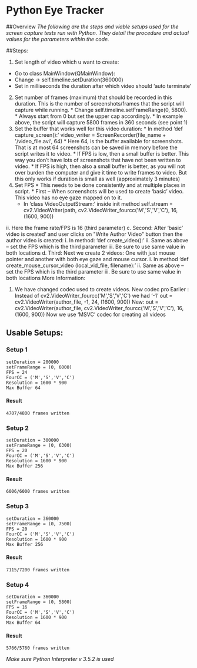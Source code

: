 Python Eye Tracker
==================

##Overview
*The following are the steps and viable setups used for the screen capture tests
run with Python. They detail the procedure and actual values for the parameters
within the code.*

##Steps:
1. Set length of video which u want to create:
 * Go to class MainWindow(QMainWindow):
 * Change -> self.timeline.setDuration(360000)
 * Set in milliseconds the duration after which video should ‘auto terminate’
2.    Set number of frames (maximum) that should be recorded in this duration.
        This is the number of screenshots/frames that the script will capture while running.
    *    Change self.timeline.setFrameRange(0, 5800).
    *    Always start from 0 but set the upper cap accordingly.
    *    In example above, the script will capture 5800 frames in 360 seconds (see point 1)
3.    Set the buffer that works well for this video duration:
    *    In method ‘def capture_screen():’
            video_writer = ScreenRecorder(file_name + '/video_file.avi', 64)
    *    Here 64, is the buffer available for screenshots. That is at most 64
            screenshots can be saved in memory before the script writes it to video.
    *    If FPS is low, then a small buffer is better. This way you don’t have
            lots of screenshots that have not been written to video.
    *    If FPS is high, then also a small buffer is better, as you will not
            over burden the computer and give it time to write frames to video.
            But this only works if duration is small as well (approximately 3 minutes)
4.    Set FPS
    *    This needs to be done consistently and at multiple places in script.
    *    First – When screenshots will be used to create ‘basic’ video. This
            video has no eye gaze mapped on to it.
        *    In ‘class VideoOutputStream:’ inside init method
                self.stream = cv2.VideoWriter(path, cv2.VideoWriter_fourcc('M','S','V','C'), 16, (1600, 900))

ii.    Here the frame rate/FPS is 16 (third parameter)
c.    Second: After ‘basic’ video is created’ and user clicks on "Write Author Video" button then the author video is created:
i.    In method: ‘def create_video():’
ii.    Same as above – set the FPS which is the third parameter
iii.    Be sure to use same value in both locations
d.    Third: Next we create 2 videos: One with just mouse pointer and another with both eye gaze and mouse cursor.
i.    In method ‘def create_mouse_cursor_video (local_vid_file, filename):’
ii.    Same as above – set the FPS which is the third parameter
iii.    Be sure to use same value in both locations
More Information:
1.    We have changed codec used to create videos. New codec pro
Earlier :
Instead of cv2.VideoWriter_fourcc('M','S','V','C') we had ‘-1’
out = cv2.VideoWriter(author_file, -1, 24, (1600, 900))
New:
out = cv2.VideoWriter(author_file, cv2.VideoWriter_fourcc('M','S','V','C'), 16, (1600, 900))
Now we use ‘MSVC’ codec for creating all videos

## Usable Setups:
### Setup 1
    setDuration = 200000
    setFrameRange = (0, 6000)
    FPS = 24
    FourCC = ('M','S','V','C')
    Resolution = 1600 * 900
    Max Buffer 64
#### Result
    4707/4800 frames written

### Setup 2
    setDuration = 300000
    setFrameRange = (0, 6300)
    FPS = 20
    FourCC = ('M','S','V','C')
    Resolution = 1600 * 900
    Max Buffer 256
#### Result
    6006/6000 frames written

### Setup 3
    setDuration = 360000
    setFrameRange = (0, 7500)
    FPS = 20
    FourCC = ('M','S','V','C')
    Resolution = 1600 * 900
    Max Buffer 256
#### Result
    7115/7200 frames written

### Setup 4
    setDuration = 360000
    setFrameRange = (0, 5800)
    FPS = 16
    FourCC = ('M','S','V','C')
    Resolution = 1600 * 900
    Max Buffer 64
#### Result
    5766/5760 frames written
*Make sure Python Interpreter v 3.5.2 is used*
